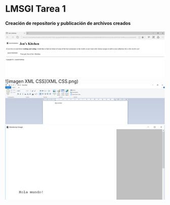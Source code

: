 # LMSGI Tarea 1
#### Creación de repositorio y publicación de archivos creados
![imagen HTML](HTML.png)
![imagen XML CSS](XML CSS.png)
![imagen RTF](RTF.png)
![imagen PS](PS.png)
